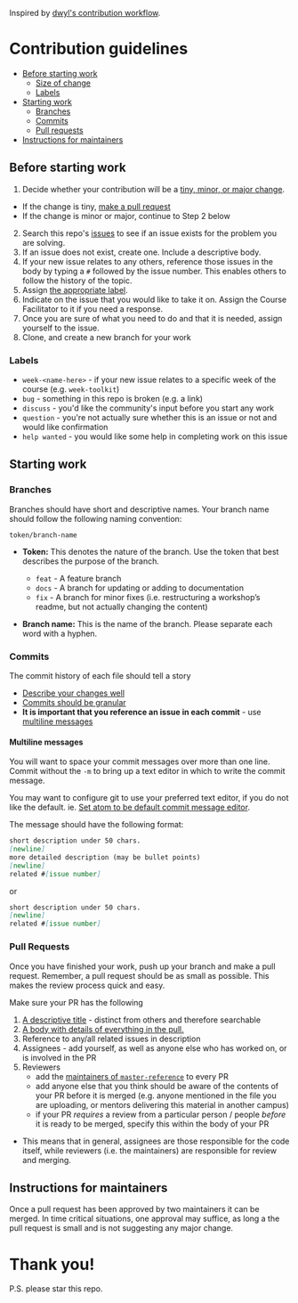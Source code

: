 Inspired by [dwyl's contribution workflow](https://www.github.com/dwyl/contributing).

# Contribution guidelines

- [Before starting work](#before-starting-work)
  - [Size of change](#size-of-change)
  - [Labels](#labels)
- [Starting work](#starting-work)
  - [Branches](#branches)
  - [Commits](#commits)
  - [Pull requests](#pull-requests)
- [Instructions for maintainers](#instructions-for-maintainers)

## Before starting work

1. Decide whether your contribution will be a [tiny, minor, or major change](#tiny-vs-minor-vs-major-changes).

- If the change is tiny, [make a pull request](#pull-requests)
- If the change is minor or major, continue to Step 2 below

2. Search this repo's [issues](https://www.github.com/foundersandcoders/master-reference/issues) to see if an issue exists for the problem you are solving.
3. If an issue does not exist, create one. Include a descriptive body.
4. If your new issue relates to any others, reference those issues in the body by typing a `#` followed by the issue number. This enables others to follow the history of the topic.
5. Assign [the appropriate label](#labels).
6. Indicate on the issue that you would like to take it on. Assign the Course Facilitator to it if you need a response.
7. Once you are sure of what you need to do and that it is needed, assign yourself to the issue.
8. Clone, and create a new branch for your work

### Labels

- `week-<name-here>` - if your new issue relates to a specific week of the course (e.g. `week-toolkit`)
- `bug` - something in this repo is broken (e.g. a link)
- `discuss` - you'd like the community's input before you start any work
- `question` - you're not actually sure whether this is an issue or not and would like confirmation
- `help wanted` - you would like some help in completing work on this issue

## Starting work

### Branches

Branches should have short and descriptive names. Your branch name should follow the following naming convention:

`token/branch-name`

- **Token:** This denotes the nature of the branch. Use the token that best describes the purpose of the branch.

  - `feat` - A feature branch
  - `docs` - A branch for updating or adding to documentation
  - `fix` - A branch for minor fixes (i.e. restructuring a workshop’s readme, but not actually changing the content)

- **Branch name:** This is the name of the branch. Please separate each word with a hyphen.

### Commits

The commit history of each file should tell a story

- [Describe your changes well](https://gist.github.com/mikepea/863f63d6e37281e329f8#describe-your-changes-well-in-each-commit)
- [Commits should be granular](https://gist.github.com/mikepea/863f63d6e37281e329f8#keep-it-small)
- **It is important that you reference an issue in each commit** - use [multiline messages](#multiline-messages)

#### Multiline messages

You will want to space your commit messages over more than one line. Commit without the `-m` to bring up a text editor in which to write the commit message.

You may want to configure git to use your preferred text editor, if you do not like the default. ie. [Set atom to be default commit message editor](https://help.github.com/articles/associating-text-editors-with-git/#using-atom-as-your-editor).

The message should have the following format:

```md
short description under 50 chars.
[newline]
more detailed description (may be bullet points)
[newline]
related #[issue number]
```

or

```md
short description under 50 chars.
[newline]
related #[issue number]
```

### Pull Requests

Once you have finished your work, push up your branch and make a pull request. Remember, a pull request should be as small as possible. This makes the review process quick and easy.

Make sure your PR has the following

1. [A descriptive title](https://gist.github.com/mikepea/863f63d6e37281e329f8#ensure-there-is-a-solid-title-and-summary) - distinct from others and therefore searchable
2. [A body with details of everything in the pull.](https://gist.github.com/mikepea/863f63d6e37281e329f8#ensure-there-is-a-solid-title-and-summary)
3. Reference to any/all related issues in description
4. Assignees - add yourself, as well as anyone else who has worked on, or is involved in the PR
5. Reviewers
   - add the [maintainers of `master-reference`](https://github.com/foundersandcoders/master-reference/blob/master/MAINTAINERS.md) to every PR
   - add anyone else that you think should be aware of the contents of your PR before it is merged (e.g. anyone mentioned in the file you are uploading, or mentors delivering this material in another campus)
   - if your PR _requires_ a review from a particular person / people _before_ it is ready to be merged, specify this within the body of your PR

- This means that in general, assignees are those responsible for the code itself, while reviewers (i.e. the maintainers) are responsible for review and merging.

## Instructions for maintainers

Once a pull request has been approved by two maintainers it can be merged. In time critical situations, one approval may suffice, as long a the pull request is small and is not suggesting any major change.

# Thank you!

P.S. please star this repo.
